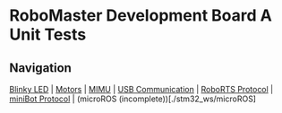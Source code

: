 # RoboMaster Development Board A Unit Tests
## Navigation
[Blinky LED](./stm32_ws/blinkLED) | [Motors](./stm32_ws/) | [MIMU](./stm32_ws/imuTest) | [USB Communication](./stm32_ws/usbCommunication) | [RoboRTS Protocol](./stm32_ws/protocolTest) | [miniBot Protocol](./stm32_ws/miniBot_serial) | (microROS (incomplete))[./stm32_ws/microROS]
